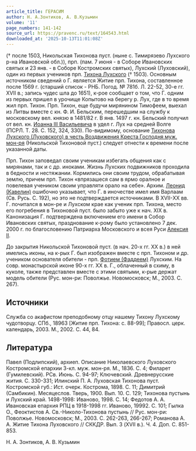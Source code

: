 ```yaml
---
article_title: ГЕРАСИМ
author: Н. А.Зонтиков, А. В.Кузьмин
volume: '11'
page_numbers: 141-142
source_url: https://pravenc.ru/text/164543.html
downloaded_at: '2025-10-13T11:01:08Z'
---
```


(† после 1503, Никольская Тихонова пуст. (ныне с. Тимирязево Лухского р-на Ивановской обл.)), прп. (пам. 7 июня - в Соборе Ивановских святых и 23 янв. - в Соборе Костромских святых), Лухский (Луховский), один из первых учеников прп. [Тихона Лухского](<https://pravenc.ru/text/Тихона Лухского.html>) († 1503). Основным источником сведений о Г. является Житие прп. Тихона, составленное после 1569 г. (старший список - РНБ. Погод. № 781б. Л. 22-52, 30-е гг. XVII в.; запись чудес шла до 1651), к-рое сообщает о том, что Г. одним из первых пришел в урочище Копытово на берегу р. Лух, где в то время жил прп. Тихон. Прп. Тихон, еще будучи мирянином Тимофеем, выехал из Литвы вместе с кн. Ф. И. Бельским, перешедшим на службу к московскому вел. князю в 1481/82 г. В янв. 1497 г. кн. Бельский получил от вел. кн. [Иоанна III Васильевича](<https://pravenc.ru/text/Иоанна III Васильевича.html>) в удел г. Лух на средней Волге (ПСРЛ. Т. 28. С. 152, 324, 330). По-видимому, основание [Тихонова Лухского (Луховского) в честь Воздвижения Креста Господня муж. мон-ря](<https://pravenc.ru/text/Тихонова Лухского (Луховского) в честь Воздвижения Креста Господня муж  мон-ря.html>) (Никольской Тихоновой пуст.) следует отнести к времени после указанной даты.

Прп. Тихон заповедал своим ученикам избегать общения как с мирянами, так и с др. иноками. Жизнь Лухских подвижников проходила в бедности и нестяжании. Кормились они своим трудом, обрабатывая землю, причем прп. Тихон «впрязашеся сам в ярмо оралное и повелевая учеником своим управляти орало на себе». Архим. [Леонид (Кавелин)](<https://pravenc.ru/text/Леонид (Кавелин).html>) ошибочно указывает, что Г. в иночестве имел имя Варлаам (Св. Русь. С. 192), но это не подтверждается источниками. В XVII-ХХ вв. Г. почитался в мон-ре и Лухском крае как ученик прп. Тихона, место его погребения в Тихоновой пуст. было забыто уже к нач. XIX в. Канонизация Г. подтверждена включением его имени в Собор Ивановских святых, празднование к-рому было установлено 7 дек. 2000 г. по благословению Патриарха Московского и всея Руси [Алексия II](<https://pravenc.ru/text/АЛЕКСИЙ II.html>).

До закрытия Никольской Тихоновой пуст. (в нач. 20-х гг. XX в.) в ней имелись иконы, на к-рых Г. был изображен вместе с прп. Тихоном и др. учеником основателя обители - прп. [Фотием (Фаддеем)](<https://pravenc.ru/text/Фотием (Фаддеем).html>) Лухским. На совр. монастырской иконе 90-х гг. XX в. Г., облаченный в схиму, в куколе, также представлен вместе с этими святыми, к-рые держат модель обители (Рус. мон-ри: Поволжье. Новомосковск; М., 2003. С. 267).

## Источники

Служба со акафистом преподобному отцу нашему Тихону Лухскому чудотворцу. СПб., 18963 [Житие прп. Тихона: с. 88-99]; Правосл. церк. календарь, 2003. М., 2002. С. 44, 84.

## Литература

Павел (Подлипский), архиеп. Описание Николаевского Луховского Костромской епархии 3-кл. муж. мон-ря. М., 1836. С. 4; Филарет (Гумилевский). РСв. Июнь. С. 94-97; Ключевский. Древнерусские жития. С. 330-331; Илинский П. А. Луховская Тихонова пуст. Костромской губ.: Ист. очерк. Кострома, 1898. С. 11; Димитрий (Самбикин). Месяцеслов. Тверь, 1900. Вып. 10. С. 129; 
Тихонова пустынь и Лухский край. 1498-1998: Иваново, 1998. С. 14; Федотов А. А. Ивановская епархия РПЦ в 1918-1998 гг. Иваново, 19992. С. 101; Гылка О., Феоктистов А. Св.-Николо-Тихонова пустынь // Рус. мон-ри: Поволжье. Новомосковск; М., 2003. С. 262-263, 266-267; Романова А. А. Житие Тихона Луховского // СККДР. Вып. 3 (XVII в.). Ч. 4. Доп. С. 851-853.

Н. А.  Зонтиков,   А. В.  Кузьмин
